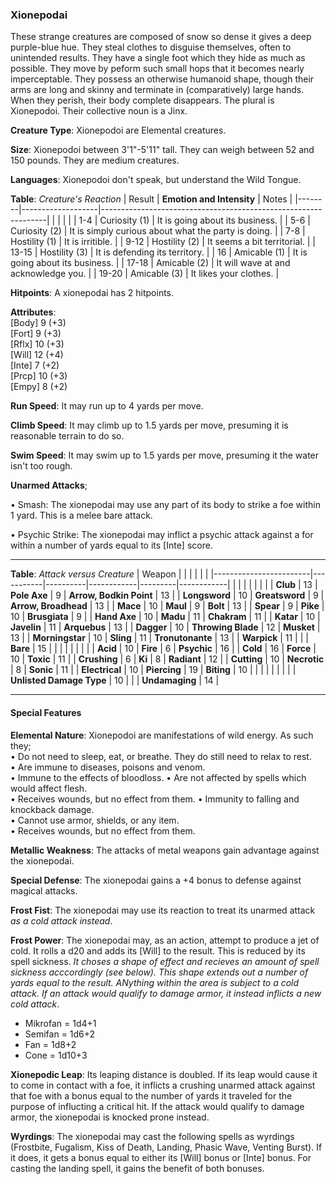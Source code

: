 ### Xionepodai
These strange creatures are composed of snow so dense it gives a deep purple-blue hue. They steal clothes to disguise themselves, often to unintended results. They have a single foot which they hide as much as possible. They move by peform such small hops that it becomes nearly imperceptable. They possess an otherwise humanoid shape, though their arms are long and skinny and terminate in (comparatively) large hands. When they perish, their body complete disappears. The plural is Xionepodoi. Their collective noun is a Jinx.

**Creature Type**: Xionepodoi are Elemental creatures.

**Size**: Xionepodoi between 3'1"-5'11" tall. They can weigh between 52 and 150 pounds. They are medium creatures.

**Languages**: Xionepodoi don't speak, but understand the Wild Tongue.

**Table**: *Creature's Reaction*
| Result | **Emotion and Intensity** | Notes        |
|--------|-------------------|----------------------------------------------------------------|
|        |                                                |                                   |
|   1-4  | Curiosity (1) | It is going about its business. |
|   5-6  | Curiosity (2) | It is simply curious about what the party is doing. |
|   7-8  | Hostility (1) | It is irritible. |
|  9-12  | Hostility (2) | It seems a bit territorial. |
|  13-15 | Hostility (3) | It is defending its territory. |
|    16  | Amicable (1)  | It is going about its business. |
|  17-18 | Amicable (2)  | It will wave at and acknowledge you. |
|  19-20 | Amicable (3)  | It likes your clothes. |

**Hitpoints**: A xionepodai has 2 hitpoints.

**Attributes**:  
[Body] 9  (+3)  
[Fort] 9  (+3)  
[Rflx] 10 (+3)  
[Will] 12 (+4)  
[Inte] 7  (+2)  
[Prcp] 10 (+3)  
[Empy] 8  (+2)  

**Run Speed**: It may run up to 4 yards per move.

**Climb Speed**: It may climb up to 1.5 yards per move, presuming it is reasonable terrain to do so.

**Swim Speed**: It may swim up to 1.5 yards per move, presuming it the water isn't too rough.

**Unarmed Attacks**;

 • Smash: The xionepodai may use any part of its body to strike a foe within 1 yard. This is a melee bare attack.

 • Psychic Strike: The xionepodai may inflict a psychic attack against a for within a number of yards equal to its [Inte] score.

---------------------

**Table**: *Attack versus Creature*
| Weapon                 |          |            |         |            |         |
|------------------------|-----------|----------|------------|---------|------------|
|                        |          |            |         |            |         |
| **Club**                   | 13     | **Pole Axe**       | 9          | **Arrow, Bodkin Point**    | 13    |
| **Longsword**              | 10     | **Greatsword**     | 9          | **Arrow, Broadhead**       | 13    |
| **Mace**                   | 10     | **Maul**           | 9          | **Bolt** | 13    |
| **Spear**                  | 9      | **Pike**           | 10         | **Brusgiata** | 9     |
| **Hand Axe**               | 10     | **Madu**           | 11         | **Chakram** | 11    |
| **Katar**                  | 10     | **Javelin**        | 11         | **Arquebus** | 13   |
| **Dagger**                 | 10     | **Throwing Blade** | 12         | **Musket** | 13   |
| **Morningstar**            | 10     | **Sling**          | 11         | **Tronutonante** | 13    |
| **Warpick**                | 11     |                    |            | **Bare** | 15  |
|                        |           |          |            |         |            |
| **Acid**                   | 10     | **Fire**           | 6          | **Psychic** | 16     |
| **Cold**                   | 16     | **Force**          | 10         | **Toxic**  | 11     |
| **Crushing**               | 6      | **Ki**             | 8          | **Radiant** | 12     |
| **Cutting**                | 10     | **Necrotic**       | 8          | **Sonic** | 11    |
| **Electrical**             | 10     | **Piercing**       | 19         | **Biting** | 10    |
|                        |           |          |            |         |            |
| **Unlisted Damage Type**   | 10     |                    |            | **Undamaging** | 14 |

---------------------

#### Special Features

**Elemental Nature**: Xionepodoi are manifestations of wild energy. As such they;  
 • Do not need to sleep, eat, or breathe. They do still need to relax to rest.  
 • Are immune to diseases, poisons and venom.  
 • Immune to the effects of bloodloss.
 • Are not affected by spells which would affect flesh.  
 • Receives wounds, but no effect from them. 
 • Immunity to falling and knockback damage.  
 • Cannot use armor, shields, or any item.   
 • Receives wounds, but no effect from them.

**Metallic Weakness**: The attacks of metal weapons gain advantage against the xionepodai.

**Special Defense**: The xionepodai gains a +4 bonus to defense against magical attacks.

**Frost Fist**: The xionepodai may use its reaction to treat its unarmed attack *as a cold attack instead*.

**Frost Power**: The xionepodai may, as an action, attempt to produce a jet of cold. It rolls a d20 and adds its [Will] to the result. This is reduced by its spell sickness. *It choses a shape of effect and recieves an amount of spell sickness acccordingly (see below). This shape extends out a number of yards equal to the result. ANything within the area is subject to a cold attack. If an attack would qualify to damage armor, it instead inflicts a new cold attack*.  
* Mikrofan = 1d4+1
* Semifan = 1d6+2
* Fan = 1d8+2
* Cone = 1d10+3

**Xionepodic Leap**: Its leaping distance is doubled. If its leap would cause it to come in contact with a foe, it inflicts a crushing unarmed attack against that foe with a bonus equal to the number of yards it traveled for the purpose of influcting a critical hit. If the attack would qualify to damage armor, the xionepodai is knocked prone instead.

**Wyrdings**: The xionepodai may cast the following spells as wyrdings (Frostbite, Fugalism, Kiss of Death, Landing, Phasic Wave, Venting Burst). If it does, it gets a bonus equal to either its [Will] bonus or [Inte] bonus. For casting the landing spell, it gains the benefit of both bonuses.
